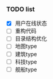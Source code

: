 
### TODO list
 - [X] 用户在线状态
 - [ ] 重构代码
 - [ ] 目录结构优化
 - [ ] 地图type
 - [ ] 建筑type
 - [ ] 科技type
 - [ ] 舰船type
